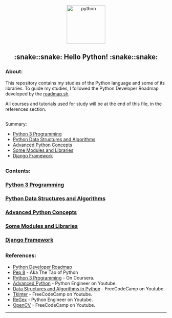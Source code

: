<p align="center">
  <a href="https://github.com/marcoshsq/Python">
    <img src="https://github.com/marcoshsq/Python/blob/main/Python%20Icon/Python.png" alt="python" width="120" height="120">
  </a>
</p>
  <h2 align="center">:snake::snake: Hello Python! :snake::snake:</h2>
</div>

<h3>About:</h3>

This repository contains my studies of the Python language and some of its libraries. To guide my studies, I followed the Python Developer Roadmap developed by the [roadmap.sh](https://roadmap.sh/python).

All courses and tutorials used for study will be at the end of this file, in the references section.

##

Summary:

- [Python 3 Programming]()
- [Python Data Structures and Algorithms]()
- [Advanced Python Concepts]()
- [Some Modules and Libraries]()
- [Django Framework]()

##

<h3>Contents:</h3>

### [Python 3 Programming]()


### [Python Data Structures and Algorithms]()
### [Advanced Python Concepts]()
### [Some Modules and Libraries]()
### [Django Framework]()

##

<h3>References:</h3>

- [Python Developer Roadmap](https://roadmap.sh/python)
- [Pep 8](https://peps.python.org/pep-0008/) - Aka The Tao of Python
- [Python 3 Programming](https://www.coursera.org/specializations/python-3-programming) - On Coursera.
- [Advanced Python](https://www.youtube.com/playlist?list=PLqnslRFeH2UqLwzS0AwKDKLrpYBKzLBy2) - Python Engineer on Youtube. 
- [Data Structures and Algorithms in Python](https://www.youtube.com/watch?v=pkYVOmU3MgA&t=13s) - FreeCodeCamp on Youtube.
- [Tkinter](https://www.youtube.com/watch?v=YXPyB4XeYLA&list=PLWJTBPhbU2Fc9GXZYx9Y30tTbeBja64Mv&index=14) - FreeCodeCamp on Youtube.
- [ReGex](https://www.youtube.com/watch?v=AEE9ecgLgdQ&list=PLWJTBPhbU2Fc9GXZYx9Y30tTbeBja64Mv&index=20&t=37s) - Python Engineer on Youtube.
- [OpenCV](https://www.youtube.com/watch?v=oXlwWbU8l2o&list=PLWJTBPhbU2Fc9GXZYx9Y30tTbeBja64Mv&index=18&t=46s) - FreeCodeCamp on Youtube.

---
